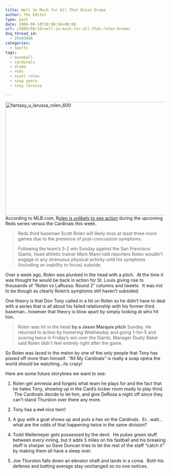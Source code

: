 ```yaml
---
title: Well So Much for All That Rolen Drama
author: The Editor
type: post
date: 2009-08-10T18:00:56+00:00
url: /2009/08/10/well-so-much-for-all-that-rolen-drama/
dsq_thread_id:
  - 29103848
categories:
  - Sports
tags:
  - baseball
  - cardinals
  - drama
  - reds
  - scott rolen
  - soap opera
  - tony larussa

---
```

[<img class="aligncenter size-full wp-image-1314" title="fantasy_u_larussa_rolen_600" src="http://punchingkitty.com/wp-content/uploads/2009/08/fantasy_u_larussa_rolen_600.jpg" alt="fantasy_u_larussa_rolen_600" width="600" height="357" srcset="http://media.punchingkitty.com/wordpress/2009/08/fantasy_u_larussa_rolen_600.jpg 600w, http://media.punchingkitty.com/wordpress/2009/08/fantasy_u_larussa_rolen_600-300x178.jpg 300w" sizes="(max-width: 600px) 100vw, 600px" />][1]According to MLB.com, R[olen is unlikely to see action][2] during the upcoming Reds series versus the Cardinals this week.

> Reds third baseman Scott Rolen will likely miss at least three more games due to the presence of post-concussion symptoms.
> 
> Following the team&#8217;s 5-2 win Sunday against the San Francisco Giants, head athletic trainer Mark Mann told reporters Rolen wouldn&#8217;t engage in any strenuous physical activity until his symptoms (including an inability to focus) subside.

Over a week ago, Rolen was plunked in the head with a pitch.  At the time it was thought he would be back in action for St. Louis giving rise to thousands of &#8220;Rolen vs LaRussa: Round 2&#8221; columns and tweets.  It was not to be though as clearly Rolen&#8217;s symptoms still haven&#8217;t subsided.

One theory is that Don Tony called in a hit on Rolen so he didn&#8217;t have to deal with a series that is all about his failed relationship with his former third baseman&#8230;however that theory is blow apart by simply looking at who hit him.

> Rolen was hit in the head **by a Jason Marquis pitch** Sunday. He returned to action by homering Wednesday and going 1-for-5 and scoring twice in Friday&#8217;s win over the Giants. Manager Dusty Baker said Rolen didn&#8217;t feel entirely right after the game.

So Rolen was laced in the melon by one of the only people that Tony has pissed off more than himself.  &#8220;All My Cardinals&#8221; is really a soap opera the world should be watching&#8230;its crazy!

Here are some future storylines we want to see:

1. Rolen get amnesia and forgets what team he plays for and the fact that he hates Tony, showing up in the Card&#8217;s locker room ready to play third.  The Cardinals decide to let him, and give DeRosa a night off since they can&#8217;t stand Thurston over there any more.

2. Tony has a <span style="text-decoration: line-through;">evil</span> nice twin!

3. A guy with a goat shows up and puts a hex on the Cardinals.  Er&#8230;wait&#8230;what are the odds of that happening twice in the same division?

4. Todd Wellemeyer gets possessed by the devil.  He pukes green stuff between every inning, but it adds 5 miles on his fastball and his breaking stuff is sharper so Dave Duncan tries to let the rest of the staff &#8220;catch it&#8221; by making them all have a sleep over.

5. Joe Thurston falls down an elevator shaft and lands in a coma.  Both his defense and batting average stay unchanged so no one notices.

 [1]: http://punchingkitty.com/wp-content/uploads/2009/08/fantasy_u_larussa_rolen_600.jpg
 [2]: http://mlb.mlb.com/news/article.jsp?ymd=20090809&content_id=6341988&vkey=news_mlb&fext=.jsp&c_id=mlb